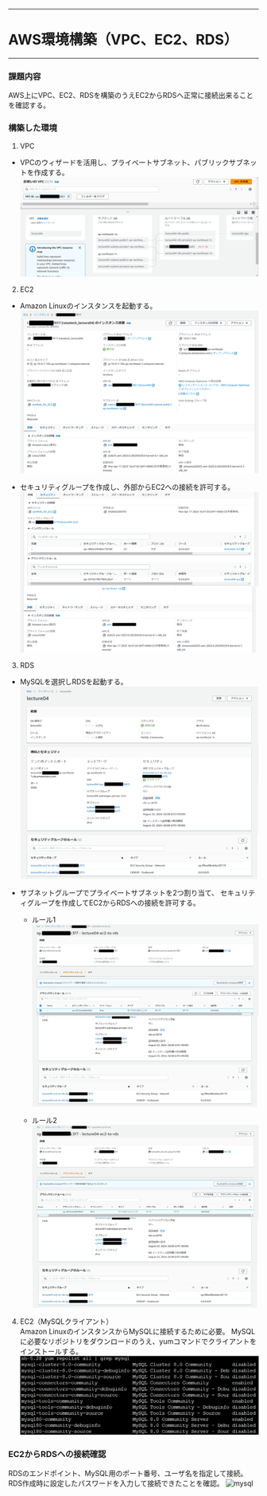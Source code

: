 ------------------------------------------------------------------------------------------------------------------
# AWS環境構築（VPC、EC2、RDS）
------------------------------------------------------------------------------------------------------------------

### 課題内容
AWS上にVPC、EC2、RDSを構築のうえEC2からRDSへ正常に接続出来ることを確認する。

### 構築した環境
1. VPC<br>
- VPCのウィザードを活用し、プライベートサブネット、パブリックサブネットを作成する。
![vpc](images/vpc.png)

2. EC2<br>
- Amazon Linuxのインスタンスを起動する。
![ec2_01](images/ec2_01.png)

- セキュリティグループを作成し、外部からEC2への接続を許可する。
![ec2_01](images/ec2_02.png)

3. RDS<br>
- MySQLを選択しRDSを起動する。
![rds_01](images/rds_01.png)

- サブネットグループでプライベートサブネットを2つ割り当て、
セキュリティグループを作成してEC2からRDSへの接続を許可する。<br>
  - ルール1
![rds_02](images/rds_02.png)

  - ルール2
![rds_03](images/rds_03.png)

4. EC2（MySQLクライアント）<br>
Amazon LinuxのインスタンスからMySQLに接続するために必要。
MySQLに必要なリポジトリをダウンロードのうえ、yumコマンドでクライアントをインストールする。
![mysql_repo](images/mysql_repo.png)

### EC2からRDSへの接続確認
RDSのエンドポイント、MySQL用のポート番号、ユーザ名を指定して接続。<br>
RDS作成時に設定したパスワードを入力して接続できたことを確認。
![mysql](mysql.png)